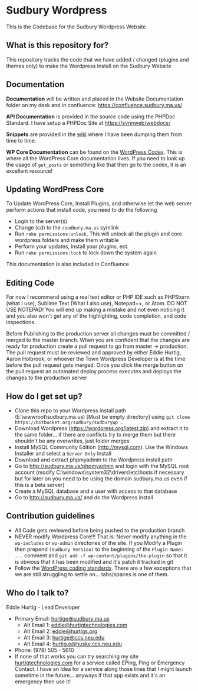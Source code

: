 # Sudbury Wordpress #
This is the Codebase for the Sudbury Wordpress Website

## What is this repository for? ##

This repository tracks the code that we have added / changed (plugins and themes only) to make the Wordpress Install on the Sudbury Website

## Documentation ##

**Documentation** will be written and placed in the Website Documentation folder on my desk and in confluence: https://confluence.sudbury.ma.us/

**API Documentation** is provided in the source code using the PHPDoc Standard.  I have setup a PHPDoc Site at [https://svrinweb/webdocs/](https://svrinweb/webdocs/)

**Snippets** are provided in the [wiki](https://bitbucket.org/sudbury/sudburywp/wiki/Home) where I have been dumping them from time to time.

**WP Core Documentation** can be found on the [WordPress Codex](http://codex.wordpress.org/).  This is where all the WordPress Core documentation lives.  If you need to look up the usage of `get_posts` or something like that then go to the codex, it is an excellent resource!

## Updating WordPress Core ##

To Update WordPress Core, Install Plugins, and otherwise let the web server perform actions that install code, you need to do the following

* Login to the server(s)
* Change (cd) to the `/sudbury.ma.us` symlink
* Run `rake permissions:unlock`, This will unlock all the plugin and core wordpress folders and make them writable
* Perform your updates, install your plugins, ect.
* Run `rake permissions:lock` to lock down the system again

This documentation is also included in Confluence

## Editing Code ##

For now I recommend using a real text editor or PHP IDE such as PHPStorm (what I use), Sublime Text (What I also use), Notepad++, or Atom.  DO NOT USE NOTEPAD! You will end up making a mistake and not even noticing it and you also won't get any of the highlighting, code completion, and code inspections.

Before Publishing to the production server all changes must be committed / merged to the master branch.  When you are confident that the changes are ready for production create a pull request to go from master -> production.  The pull request must be reviewed and approved by either Eddie Hurtig, Aaron Holbrook, or whoever the Town Wordpress Developer is at the time before the pull request gets merged.  Once you click the merge button on the pull request an automated deploy process executes and deploys the changes to the production server

## How do I get set up? ##

* Clone this repo to your Wordpress install path (E:\wwwroot\sudbury.ma.us\) [Must be empty directory] using `git clone https://bitbucket.org/sudbury/sudburywp .` 
* Download Wordpress (https://wordpress.org/latest.zip) and extract it to the same folder... if there are conflicts try to merge them but there shouldn't be any overwrites, just folder merges
* Install MySQL Community Edition (http://mysql.com).  Use the Windows Installer and select a `Server Only` Install
* Download and extract phpmyadmin to the Wordpress install path
* Go to http://sudbury.ma.us/phpmyadmin and login with the MySQL root account (modify C:\windows\system32\drivers\etc\hosts if necessary but for later on you need to be using the domain sudbury.ma.us even if this is a beta server)
* Create a MySQL database and a user with access to that database
* Go to http://sudbury.ma.us/ and do the Wordpress install


## Contribution guidelines ##

* All Code gets reviewed before being pushed to the production branch
* NEVER modify Wordpress Core!!! That is: Never modify anything in the `wp-includes` or `wp-admin` directories of the site.  If you Modify a Plugin then prepend `(Sudbury Version)` to the beginning of the `Plugin Name: ...` comment and `git add -f wp-content/plugins/the-plugin` so that it is obvious that it has been modified and it's patch it tracked in git
* Follow the [WordPress coding standards](https://codex.wordpress.org/WordPress_Coding_Standards).  There are a few exceptions that we are still struggling to settle on... tabs/spaces is one of them. 

## Who do I talk to? ##

Eddie Hurtig - Lead Developer

* Primary Email: hurtige@sudbury.ma.us
    * Alt Email 1: eddie@hurtigtechnologies.com
    * Alt Email 2: eddie@hurtigs.org
    * Alt Email 3: hurtige@ccs.neu.edu
    * Alt Email 4: hurtig.e@husky.ccs.neu.edu
* Phone: (978) 505 - 5610
* If none of that works you can try searching my site [hurtigtechnologies.com](https://hurtigtechnologies.com/) for a service called EPing, Ping or Emergency Contact.  I have an Idea for a service along those lines that I might launch sometime in the future... anyways if that app exists and it's an emergency then use it!